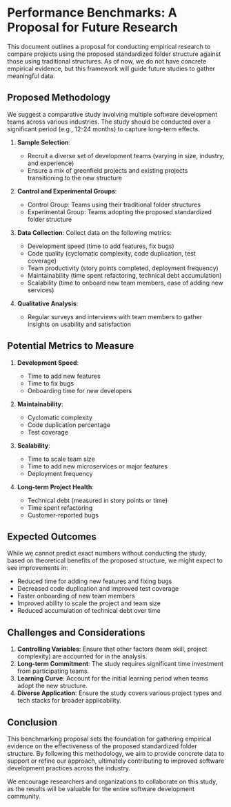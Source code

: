 # Performance Benchmarks: A Proposal for Future Research

This document outlines a proposal for conducting empirical research to compare projects using the proposed standardized folder structure against those using traditional structures. As of now, we do not have concrete empirical evidence, but this framework will guide future studies to gather meaningful data.

## Proposed Methodology

We suggest a comparative study involving multiple software development teams across various industries. The study should be conducted over a significant period (e.g., 12-24 months) to capture long-term effects.

1. **Sample Selection**:
   - Recruit a diverse set of development teams (varying in size, industry, and experience)
   - Ensure a mix of greenfield projects and existing projects transitioning to the new structure

2. **Control and Experimental Groups**:
   - Control Group: Teams using their traditional folder structures
   - Experimental Group: Teams adopting the proposed standardized folder structure

3. **Data Collection**:
   Collect data on the following metrics:

   - Development speed (time to add features, fix bugs)
   - Code quality (cyclomatic complexity, code duplication, test coverage)
   - Team productivity (story points completed, deployment frequency)
   - Maintainability (time spent refactoring, technical debt accumulation)
   - Scalability (time to onboard new team members, ease of adding new services)

4. **Qualitative Analysis**:
   - Regular surveys and interviews with team members to gather insights on usability and satisfaction

## Potential Metrics to Measure

1. **Development Speed**:
   - Time to add new features
   - Time to fix bugs
   - Onboarding time for new developers

2. **Maintainability**:
   - Cyclomatic complexity
   - Code duplication percentage
   - Test coverage

3. **Scalability**:
   - Time to scale team size
   - Time to add new microservices or major features
   - Deployment frequency

4. **Long-term Project Health**:
   - Technical debt (measured in story points or time)
   - Time spent refactoring
   - Customer-reported bugs

## Expected Outcomes

While we cannot predict exact numbers without conducting the study, based on theoretical benefits of the proposed structure, we might expect to see improvements in:

- Reduced time for adding new features and fixing bugs
- Decreased code duplication and improved test coverage
- Faster onboarding of new team members
- Improved ability to scale the project and team size
- Reduced accumulation of technical debt over time

## Challenges and Considerations

1. **Controlling Variables**: Ensure that other factors (team skill, project complexity) are accounted for in the analysis.
2. **Long-term Commitment**: The study requires significant time investment from participating teams.
3. **Learning Curve**: Account for the initial learning period when teams adopt the new structure.
4. **Diverse Application**: Ensure the study covers various project types and tech stacks for broader applicability.

## Conclusion

This benchmarking proposal sets the foundation for gathering empirical evidence on the effectiveness of the proposed standardized folder structure. By following this methodology, we aim to provide concrete data to support or refine our approach, ultimately contributing to improved software development practices across the industry.

We encourage researchers and organizations to collaborate on this study, as the results will be valuable for the entire software development community.
